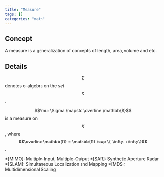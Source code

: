 ```yaml
---
title: "Measure"
tags: []
categories: "math"
---
```


## Concept
A measure is a generalization of concepts of length, area, volume and etc.

## Details
$$\Sigma$$ denotes σ-algebra on the *set* $$X$$.

$$\mu: \Sigma \mapsto \overline \mathbb{R}$$ is a measure on $$X$$, where $$\overline \mathbb{R} = \mathbb{R} \cup \{-\infty, +\infty\}$$.

*[MIMO]: Multiple-Input, Multiple-Output
*[SAR]: Synthetic Aperture Radar
*[SLAM]: Simultaneous Localization and Mapping
*[MDS]: Multidimensional Scaling